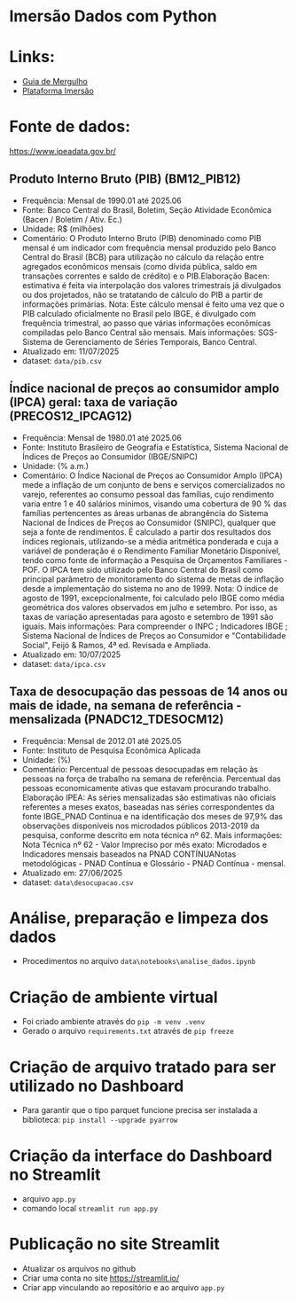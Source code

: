 # Imersão Dados com Python

# Links:
- [Guia de Mergulho](https://alura.tv/guiademergulhodadoscompython)
- [Plataforma Imersão](https://cursos.alura.com.br/imersao/imersao-dados-python)

# Fonte de dados:

https://www.ipeadata.gov.br/

## Produto Interno Bruto (PIB) (BM12_PIB12)
- Frequência: Mensal de 1990.01 até 2025.06
- Fonte: Banco Central do Brasil, Boletim, Seção Atividade Econômica (Bacen / Boletim / Ativ. Ec.)
- Unidade: R$ (milhões)
- Comentário: O Produto Interno Bruto (PIB) denominado como PIB mensal é um indicador com frequência mensal produzido pelo Banco Central do Brasil (BCB) para utilização no cálculo da relação entre agregados econômicos mensais (como dívida pública, saldo em transações correntes e saldo de crédito) e o PIB.Elaboração Bacen: estimativa é feita via interpolação dos valores trimestrais já divulgados ou dos projetados, não se tratatando de cálculo do PIB a partir de informações primárias. Nota: Este cálculo mensal é feito uma vez que o PIB calculado oficialmente no Brasil pelo IBGE, é divulgado com frequência trimestral, ao passo que várias informações econômicas compiladas pelo Banco Central são mensais. Mais informações: SGS- Sistema de Gerenciamento de Séries Temporais, Banco Central.
- Atualizado em: 11/07/2025
- dataset: `data/pib.csv`

## Índice nacional de preços ao consumidor amplo (IPCA) geral: taxa de variação (PRECOS12_IPCAG12)
- Frequência: Mensal de 1980.01 até 2025.06
- Fonte: Instituto Brasileiro de Geografia e Estatística, Sistema Nacional de Índices de Preços ao Consumidor (IBGE/SNIPC)
- Unidade: (% a.m.)
- Comentário: O Índice Nacional de Preços ao Consumidor Amplo (IPCA) mede a inflação de um conjunto de bens e serviços comercializados no varejo, referentes ao consumo pessoal das famílias, cujo rendimento varia entre 1 e 40 salários mínimos, visando uma cobertura de 90 % das famílias pertencentes as áreas urbanas de abrangência do Sistema Nacional de Índices de Preços ao Consumidor (SNIPC), qualquer que seja a fonte de rendimentos. É calculado a partir dos resultados dos índices regionais, utilizando-se a média aritmética ponderada e cuja a variável de ponderação é o Rendimento Familiar Monetário Disponível, tendo como fonte de informação a Pesquisa de Orçamentos Familiares - POF. O IPCA tem sido utilizado pelo Banco Central do Brasil como principal parâmetro de monitoramento do sistema de metas de inflação desde a implementação do sistema no ano de 1999. Nota: O índice de agosto de 1991, excepcionalmente, foi calculado pelo IBGE como média geométrica dos valores observados em julho e setembro. Por isso, as taxas de variação apresentadas para agosto e setembro de 1991 são iguais. Mais informações: Para compreender o INPC ; Indicadores IBGE ; Sistema Nacional de Índices de Preços ao Consumidor e "Contabilidade Social", Feijó & Ramos, 4ª ed. Revisada e Ampliada.
- Atualizado em: 10/07/2025
- dataset: `data/ipca.csv`

## Taxa de desocupação das pessoas de 14 anos ou mais de idade, na semana de referência - mensalizada (PNADC12_TDESOCM12)
- Frequência: Mensal de 2012.01 até 2025.05
- Fonte: Instituto de Pesquisa Econômica Aplicada
- Unidade: (%)
- Comentário: Percentual de pessoas desocupadas em relação às pessoas na força de trabalho na semana de referência. Percentual das pessoas economicamente ativas que estavam procurando trabalho. Elaboração IPEA: As séries mensalizadas são estimativas não oficiais referentes a meses exatos, baseadas nas séries correspondentes da fonte IBGE_PNAD Contínua e na identificação dos meses de 97,9% das observações disponíveis nos microdados públicos 2013-2019 da pesquisa, conforme descrito em nota técnica nº 62. Mais informações: Nota Técnica nº 62 - Valor Impreciso por mês exato: Microdados e Indicadores mensais baseados na PNAD CONTÍNUANotas metodológicas - PNAD Contínua e Glossário - PNAD Contínua - mensal.
- Atualizado em: 27/06/2025
- dataset: `data\desocupacao.csv`

# Análise, preparação e limpeza dos dados

- Procedimentos no arquivo `data\notebooks\analise_dados.ipynb`

# Criação de ambiente virtual

- Foi criado ambiente através do `pip -m venv .venv`
- Gerado o arquivo `requirements.txt` através de `pip freeze`

# Criação de arquivo tratado para ser utilizado no Dashboard

- Para garantir que o tipo parquet funcione precisa ser instalada a biblioteca: `pip install --upgrade pyarrow`

# Criação da interface do Dashboard no Streamlit 

- arquivo `app.py`
- comando local `streamlit run app.py`

# Publicação no site Streamlit
- Atualizar os arquivos no github
- Criar uma conta no site https://streamlit.io/
- Criar app vinculando ao repositório e ao arquivo `app.py`

